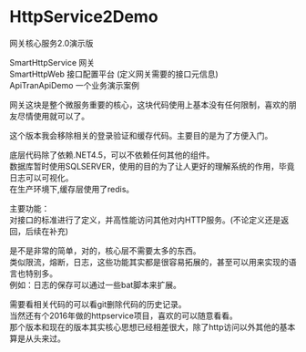 # HttpService2Demo


网关核心服务2.0演示版

SmartHttpService   网关    
SmartHttpWeb       接口配置平台 (定义网关需要的接口元信息)    
ApiTranApiDemo     一个业务演示案例     


网关这块是整个微服务重要的核心，这块代码使用上基本没有任何限制，喜欢的朋友尽情使用就可以了。   

这个版本我会移除相关的登录验证和缓存代码。主要目的是为了方便入门。    

底层代码除了依赖.NET4.5，可以不依赖任何其他的组件。    
数据库暂时使用SQLSERVER，使用的目的为了让人更好的理解系统的作用，毕竟日志可以可视化。    
在生产环境下,缓存层使用了redis。     

主要功能：    
对接口的标准进行了定义，并高性能访问其他对内HTTP服务。(不论定义还是返回，后续在补充)   


是不是非常的简单，对的，核心层不需要太多的东西。    
类似限流，熔断，日志，这些功能其实都是很容易拓展的，甚至可以用来实现的语言也特别多。    
例如：日志的保存可以通过一些bat脚本来扩展。    

需要看相关代码的可以看git删除代码的历史记录。    
当然还有个2016年做的httpservice项目，喜欢的可以随意看看。    
那个版本和现在的版本其实核心思想已经相差很大，除了http访问以外其他的基本算是从头来过。    






